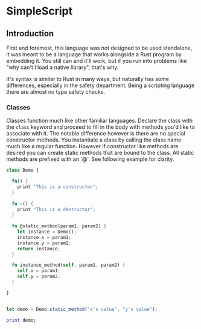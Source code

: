 # SimpleScript

## Introduction

First and foremost, this language was not designed to be used standalone, it was meant to be a language that works alongside a Rust program by embedding it. You still can and it'll work, but if you run into problems like "why can't I load a native library", that's why.

It's syntax is similar to Rust in many ways, but naturally has some differences, especially in the safety department. Being a scripting language there are almost no type safety checks.

### Classes

Classes function much like other familiar languages. Declare the class with the `class` keyword and proceed to fill in the body with methods you'd like to associate with it. The notable difference however is there are no special constructor methods. You instantiate a class by calling the class name much like a regular function. However if constructor like methods are desired you can create static methods that are bound to the class. All static methods are prefixed with an '@'. See following example for clarity.

[//]: # "popular languages with known syntax have an advantage here"

```js
class Demo {
```

```rust
  fn() {
    print "This is a constructor";
  }
  
  fn ~() {
    print "This is a destructor";
  }
  
  fn @static_method(param1, param2) {
    let instance = Demo();
    instance.x = param1;
    instance.y = param2;
    return instance;
  }

  fn instance_method(self, param1, param2) {
    self.x = param1;
    self.y = param2;
  }
```

```js
}


let demo = Demo.static_method("x's value", "y's value");
```

```perl
print demo;
```
